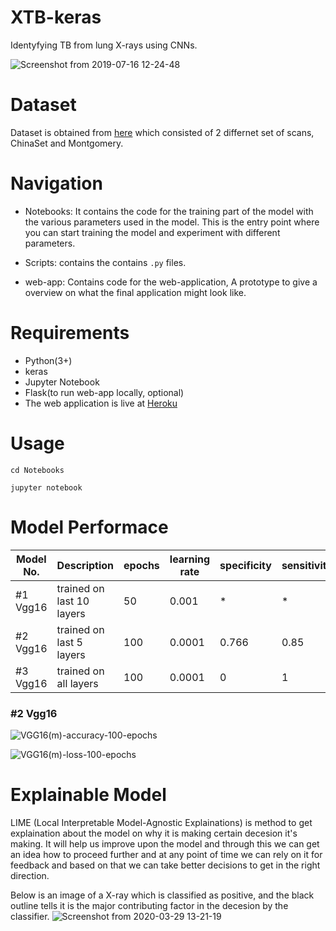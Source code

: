 # XTB-keras
Identyfying TB from lung X-rays using CNNs. 

![Screenshot from 2019-07-16 12-24-48](https://user-images.githubusercontent.com/30196830/61272452-d1fda380-a7c4-11e9-94e8-36d0d7853ecf.png)

# Dataset 
Dataset is obtained from [here](https://www.kaggle.com/kmader/pulmonary-chest-xray-abnormalities) which consisted of 2 differnet set of scans, ChinaSet and Montgomery.

# Navigation
* Notebooks: It contains the code for the training part of the model with the various parameters used in the model. This is the entry point where you can start training the model and experiment with different parameters.

* Scripts: contains the contains `.py` files.

* web-app: Contains code for the web-application, A prototype to give a overview on what the final application might look like.

# Requirements
* Python(3+)
* keras
* Jupyter Notebook
* Flask(to run web-app locally, optional)
* The web application is live at [Heroku](https://tb-classifier.herokuapp.com/)

# Usage
`cd Notebooks`

`jupyter notebook`

# Model Performace 

| Model No. | Description | epochs | learning rate | specificity | sensitivity | accuracy |
|---    |---          |---     |---            |---          |---          |---       |
| #1 Vgg16 | trained on last 10 layers | 50 | 0.001 | * | * | 0.79 |
| #2 Vgg16 | trained on last 5 layers | 100 | 0.0001 | 0.766 | 0.85 | 0.789 |
| #3 Vgg16 | trained on all layers | 100 | 0.0001 | 0 | 1 | 0.5 |

### #2 Vgg16

![VGG16(m)-accuracy-100-epochs](https://user-images.githubusercontent.com/30196830/61233908-4f86cc80-a74f-11e9-818c-1aa11bbd51fb.png)

![VGG16(m)-loss-100-epochs](https://user-images.githubusercontent.com/30196830/61233910-531a5380-a74f-11e9-8ea3-3e870bbe3ef2.png)



# Explainable Model

LIME (Local Interpretable Model-Agnostic Explainations) is method to get explaination about the model on why it is making certain decesion it's making.
It will help us improve upon the model and through this we can get an idea how to proceed further and at any point of time we can rely on it for feedback 
and based on that we can take better decisions to get in the right direction.

Below is an image of a X-ray which is classified as positive, and the black outline tells it is the major contributing factor in the decesion by the classifier.
![Screenshot from 2020-03-29 13-21-19](https://user-images.githubusercontent.com/30196830/77848801-02675f80-71e5-11ea-9b77-094d4c47d6db.png)



